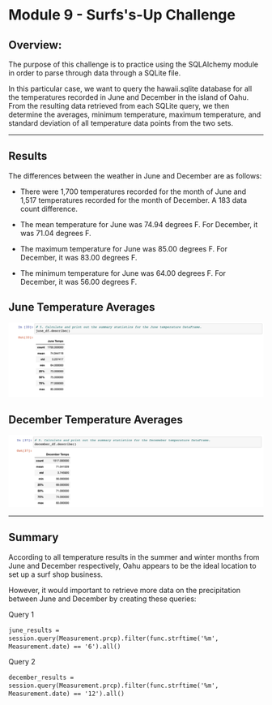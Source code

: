 # Module 9 - Surfs's-Up Challenge

## Overview:
The purpose of this challenge is to practice using the SQLAlchemy module in order to parse through data through a SQLite file.

In this particular case, we want to query the hawaii.sqlite database for all the temperatures recorded in June and December in the island of Oahu. From the resulting data retrieved from each SQLite query, we then determine the averages, minimum temperature, maximum temperature, and standard deviation of all temperature data points from the two sets.

---
## Results
The differences between the weather in June and December are as follows:
- There were 1,700 temperatures recorded for the month of June and 1,517 temperatures recorded for the month of December. A 183 data count difference.

- The mean temperature for June was 74.94 degrees F. For December, it was 71.04 degrees F.

- The maximum temperature for June was 85.00 degrees F. For December, it was 83.00 degrees F.

- The minimum temperature for June was 64.00 degrees F. For December, it was 56.00 degrees F.

## June Temperature Averages 
![June Averages](https://github.com/namin1993/surfs_up/blob/9d52cc07338e8f79bac8ac8a7ec2afb6b937d9f5/Resources/June_average_temps.png)

## December Temperature Averages
![December Averages](https://github.com/namin1993/surfs_up/blob/2d9c284c7751ab0d6ca533af46b0ed84b2bd8edb/Resources/December_average_temps_fixed.png)

---
## Summary
According to all temperature results in the summer and winter months from June and December respectively, Oahu appears to be the ideal location to set up a surf shop business.

However, it would important to retrieve more data on the precipitation between June and December by creating these queries:

Query 1  
```
june_results = session.query(Measurement.prcp).filter(func.strftime('%m', Measurement.date) == '6').all()
```

Query 2  
```
december_results = session.query(Measurement.prcp).filter(func.strftime('%m', Measurement.date) == '12').all()
```
